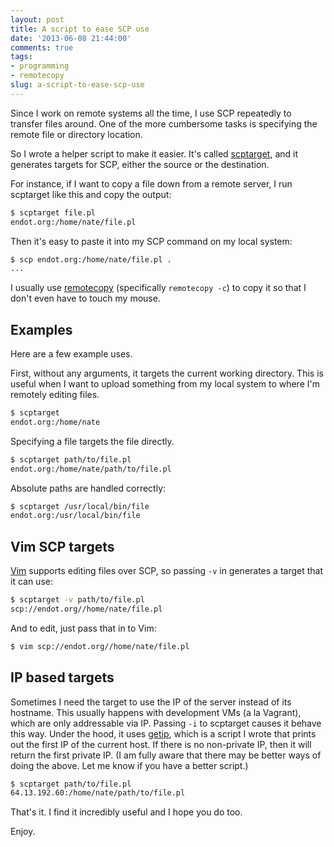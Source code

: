 ```yaml
---
layout: post
title: A script to ease SCP use
date: '2013-06-08 21:44:00'
comments: true
tags:
- programming
- remotecopy
slug: a-script-to-ease-scp-use
---
```


Since I work on remote systems all the time, I use SCP repeatedly to transfer files around.  One of the more cumbersome tasks is specifying the remote file or directory location.

So I wrote a helper script to make it easier.  It's called [scptarget](https://github.com/justone/dotfiles-personal/blob/personal/bin/scptarget), and it generates targets for SCP, either the source or the destination.

For instance, if I want to copy a file down from a remote server, I run scptarget like this and copy the output:

``` sh
$ scptarget file.pl
endot.org:/home/nate/file.pl
```

Then it's easy to paste it into my SCP command on my local system:

``` sh
$ scp endot.org:/home/nate/file.pl .
...
```

I usually use [remotecopy](/2011/12/04/remotecopy-copy-from-remote-terminals-into-your-local-clipboard/) (specifically `remotecopy -c`) to copy it so that I don't even have to touch my mouse.

## Examples

Here are a few example uses.

First, without any arguments, it targets the current working directory.  This is useful when I want to upload something from my local system to where I'm remotely editing files.

``` sh
$ scptarget
endot.org:/home/nate
```

Specifying a file targets the file directly.

``` sh
$ scptarget path/to/file.pl
endot.org:/home/nate/path/to/file.pl
```

Absolute paths are handled correctly:

``` sh
$ scptarget /usr/local/bin/file
endot.org:/usr/local/bin/file
```

## Vim SCP targets

[Vim](http://www.vim.org/) supports editing files over SCP, so passing `-v` in generates a target that it can use:

``` sh
$ scptarget -v path/to/file.pl
scp://endot.org//home/nate/file.pl
```

And to edit, just pass that in to Vim:

``` sh
$ vim scp://endot.org//home/nate/file.pl
```

## IP based targets

Sometimes I need the target to use the IP of the server instead of its hostname.  This usually happens with development VMs (a la Vagrant), which are only addressable via IP.  Passing `-i` to scptarget causes it behave this way.  Under the hood, it uses [getip](https://github.com/justone/dotfiles-personal/blob/personal/bin/getip), which is a script I wrote that prints out the first IP of the current host.  If there is no non-private IP, then it will return the first private IP.  (I am fully aware that there may be better ways of doing the above.  Let me know if you have a better script.)

``` sh
$ scptarget path/to/file.pl
64.13.192.60:/home/nate/path/to/file.pl
```

That's it.  I find it incredibly useful and I hope you do too.

Enjoy.
